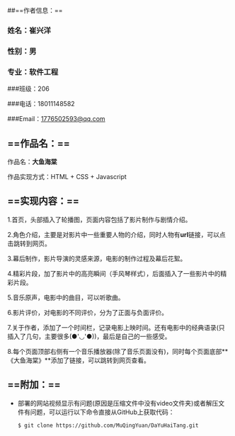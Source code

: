 ##==作者信息：==

### 姓名：崔兴洋

### 性别：男

### 专业：软件工程

###班级：206

###电话：18011148582

###Email：1776502593@qq.com

## ==作品名：==

作品名：**大鱼海棠**

作品实现方式：HTML + CSS + Javascript

## ==实现内容：==

1.首页，头部插入了轮播图，页面内容包括了影片制作与剧情介绍。

2.角色介绍，主要是对影片中一些重要人物的介绍，同时人物有**url**链接，可以点击跳转到网页。

3.幕后制作，影片导演的灵感来源，电影的制作过程及幕后花絮。

4.精彩片段，加了影片中的高亮瞬间（手风琴样式），后面插入了一些影片中的精彩片段。

5.音乐原声，电影中的曲目，可以听歌曲。

6.影片评价，对电影的不同评价，分为了正面与负面评价。

7.关于作者，添加了一个时间栏，记录电影上映时间。还有电影中的经典语录(只插入了几句，主要很多(●'◡'●))，最后是自己的一些感受。

8.每个页面顶部右侧有一个音乐播放器(除了音乐页面没有)，同时每个页面底部**《大鱼海棠》**添加了链接，可以跳转到网页查看。

## ==附加：==

+ 部署的网站视频显示有问题(原因是压缩文件中没有video文件夹)或者解压文件有问题，可以运行以下命令直接从GitHub上获取代码：

  ```Github
  $ git clone https://github.com/MuQingYuan/DaYuHaiTang.git
  ```
